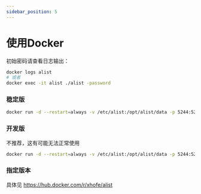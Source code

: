 ```yaml
---
sidebar_position: 5
---
```


# 使用Docker

初始密码请查看日志输出：
```bash
docker logs alist
# 或者
docker exec -it alist ./alist -password
```

### 稳定版
```bash
docker run -d --restart=always -v /etc/alist:/opt/alist/data -p 5244:5244 --name="alist" xhofe/alist:latest
```

### 开发版 
不推荐，这有可能无法正常使用
```bash
docker run -d --restart=always -v /etc/alist:/opt/alist/data -p 5244:5244 --name="alist" xhofe/alist:v2
```

### 指定版本
具体见 https://hub.docker.com/r/xhofe/alist
